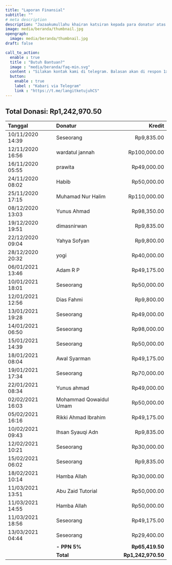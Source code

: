 ```yaml
---
title: "Laporan Finansial"
subtitle: ""
# meta description
description: "Jazaakumullahu khairan katsiran kepada para donatur atas donasi terbaiknya."
image: media/beranda/thumbnail.jpg
opengraph:
  image: media/beranda/thumbnail.jpg
draft: false

call_to_action:
  enable : true
  title : "Butuh Bantuan?"
  image : "media/beranda/faq-min.svg"
  content : "Silakan kontak kami di telegram. Balasan akan di respon 1x3 jam."
  button:
    enable : true
    label : "Kabari via Telegram"
    link : "https://t.me/langitketujuhCS"
---
```


## Total Donasi: Rp1,242,970.50

| **Tanggal**		| **Donatur**			| **Kredit**
|:---			| :---				| ---:
|10/11/2020 14:39 	| Seseorang			| Rp9,835.00
|12/11/2020 16:56 	| wardatul jannah		| Rp100,000.00
|16/11/2020 05:55 	| prawita			| Rp49,000.00
|24/11/2020 08:02 	| Habib				| Rp50,000.00
|25/11/2020 17:15 	| Muhamad Nur Halim		| Rp110,000.00
|08/12/2020 13:03 	| Yunus Ahmad			| Rp98,350.00
|19/12/2020 19:51 	| dimasnirwan			| Rp9,835.00
|22/12/2020 09:04 	| Yahya Sofyan			| Rp9,800.00
|28/12/2020 20:32 	| yogi				| Rp40,000.00
|06/01/2021 13:46 	| Adam R P			| Rp49,175.00
|10/01/2021 18:01 	| Seseorang			| Rp50,000.00
|12/01/2021 12:56 	| Dias Fahmi			| Rp9,800.00
|13/01/2021 19:28 	| Seseorang			| Rp49,000.00
|14/01/2021 06:50 	| Seseorang			| Rp98,000.00
|15/01/2021 14:39 	| Seseorang			| Rp50,000.00
|18/01/2021 08:04 	| Awal Syarman			| Rp49,175.00
|19/01/2021 17:34 	| Seseorang			| Rp70,000.00
|22/01/2021 08:34 	| Yunus ahmad			| Rp49,000.00
|02/02/2021 16:03 	| Mohammad Qowaidul Umam	| Rp50,000.00
|05/02/2021 16:16 	| Rikki Ahmad Ibrahim		| Rp49,175.00
|10/02/2021 09:43 	| Ihsan Syauqi Adn		| Rp9,835.00
|12/02/2021 10:21 	| Seseorang			| Rp30,000.00
|15/02/2021 06:02 	| Seseorang			| Rp9,835.00
|18/02/2021 10:14 	| Hamba Allah			| Rp30,000.00
|11/03/2021 13:51 	| Abu Zaid Tutorial		| Rp50,000.00
|11/03/2021 14:55 	| Hamba Allah			| Rp50,000.00
|11/03/2021 18:56 	| Seseorang			| Rp49,175.00
|13/03/2021 04:44 	| Seseorang			| Rp29,400.00
|			|**- PPN 5%**			| **Rp65,419.50**
|			|**Total**			| **Rp1,242,970.50**
